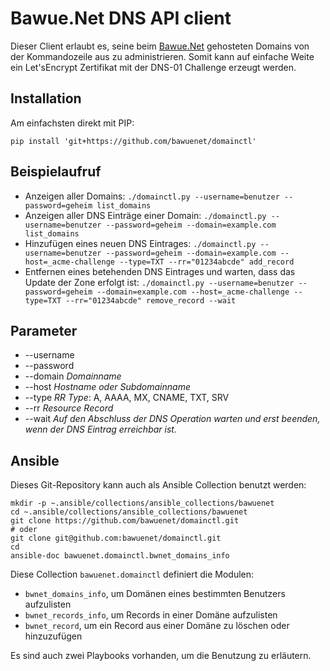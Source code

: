 Bawue.Net DNS API client
========================

Dieser Client erlaubt es, seine beim [Bawue.Net](https://www.bawue.net/) gehosteten Domains von der Kommandozeile aus zu administrieren.
Somit kann auf einfache Weite ein Let'sEncrypt Zertifikat mit der DNS-01 Challenge erzeugt werden.

Installation
------------

Am einfachsten direkt mit PIP:

`pip install 'git+https://github.com/bawuenet/domainctl'`


Beispielaufruf
--------------

 * Anzeigen aller Domains:
   `./domainctl.py --username=benutzer --password=geheim list_domains`
 * Anzeigen aller DNS Einträge einer Domain:
   `./domainctl.py --username=benutzer --password=geheim --domain=example.com list_domains`
 * Hinzufügen eines neuen DNS Eintrages:
   `./domainctl.py --username=benutzer --password=geheim --domain=example.com --host=_acme-challenge --type=TXT --rr="01234abcde" add_record`
 * Entfernen eines betehenden DNS Eintrages und warten, dass das Update der Zone erfolgt ist:
   `./domainctl.py --username=benutzer --password=geheim --domain=example.com --host=_acme-challenge --type=TXT --rr="01234abcde" remove_record --wait`


Parameter
---------

 * --username
 * --password
 * --domain _Domainname_
 * --host _Hostname oder Subdomainname_
 * --type _RR Type_: A, AAAA, MX, CNAME, TXT, SRV
 * --rr _Resource Record_
 * --wait _Auf den Abschluss der DNS Operation warten und erst beenden, wenn der DNS Eintrag erreichbar ist._

Ansible
-------

Dieses Git-Repository kann auch als Ansible Collection benutzt werden:

```
mkdir -p ~.ansible/collections/ansible_collections/bawuenet
cd ~.ansible/collections/ansible_collections/bawuenet
git clone https://github.com/bawuenet/domainctl.git
# oder
git clone git@github.com:bawuenet/domainctl.git
cd
ansible-doc bawuenet.domainctl.bwnet_domains_info
```

Diese Collection `bawuenet.domainctl` definiert die Modulen:

* `bwnet_domains_info`, um Domänen eines bestimmten Benutzers aufzulisten
* `bwnet_records_info`, um Records in einer Domäne aufzulisten
* `bwnet_record`, um ein Record aus einer Domäne zu löschen oder hinzuzufügen

Es sind auch zwei Playbooks vorhanden, um die Benutzung zu erläutern.
